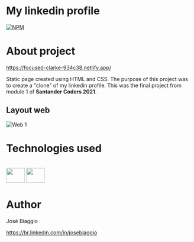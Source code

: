 # My linkedin profile 
[![NPM](https://img.shields.io/npm/l/react)](https://github.com/josebiaggio/my-linkedin-profile/blob/main/LICENSE) 

# About project

https://focused-clarke-934c38.netlify.app/

Static page created using HTML and CSS. The purpose of this project was to create a "clone" of my linkedin profile. This was the final project from module 1 of **Santander Coders 2021**.

## Layout web
![Web 1](https://github.com/josebiaggio/my-linkedin-profile/blob/main/src/assets/my-linkedin-profile.png)

# Technologies used

<div style="display: inline_block"><br>
  <img height="40" width="50" src="https://cdn.jsdelivr.net/gh/devicons/devicon/icons/html5/html5-original.svg" />
  <img height="40" width="50" src="https://cdn.jsdelivr.net/gh/devicons/devicon/icons/css3/css3-original.svg" />
</div>

# Author

José Biaggio

https://br.linkedin.com/in/josebiaggio
